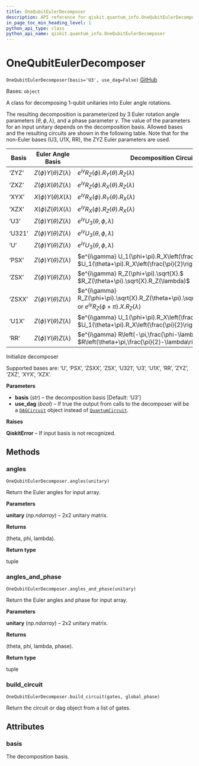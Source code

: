 ```yaml
---
title: OneQubitEulerDecomposer
description: API reference for qiskit.quantum_info.OneQubitEulerDecomposer
in_page_toc_min_heading_level: 1
python_api_type: class
python_api_name: qiskit.quantum_info.OneQubitEulerDecomposer
---
```


# OneQubitEulerDecomposer

<span id="qiskit.quantum_info.OneQubitEulerDecomposer" />

`OneQubitEulerDecomposer(basis='U3', use_dag=False)` [GitHub](https://github.com/qiskit/qiskit/tree/stable/0.24/qiskit/quantum_info/synthesis/one_qubit_decompose.py "view source code")

Bases: `object`

A class for decomposing 1-qubit unitaries into Euler angle rotations.

The resulting decomposition is parameterized by 3 Euler rotation angle parameters $(\theta, \phi, \lambda)$, and a phase parameter $\gamma$. The value of the parameters for an input unitary depends on the decomposition basis. Allowed bases and the resulting circuits are shown in the following table. Note that for the non-Euler bases (U3, U1X, RR), the ZYZ Euler parameters are used.

| Basis  | Euler Angle Basis              | Decomposition Circuit                                                                                                    |
| ------ | ------------------------------ | ------------------------------------------------------------------------------------------------------------------------ |
| ‘ZYZ’  | $Z(\phi) Y(\theta) Z(\lambda)$ | $e^{i\gamma} R_Z(\phi).R_Y(\theta).R_Z(\lambda)$                                                                         |
| ‘ZXZ’  | $Z(\phi) X(\theta) Z(\lambda)$ | $e^{i\gamma} R_Z(\phi).R_X(\theta).R_Z(\lambda)$                                                                         |
| ‘XYX’  | $X(\phi) Y(\theta) X(\lambda)$ | $e^{i\gamma} R_X(\phi).R_Y(\theta).R_X(\lambda)$                                                                         |
| ‘XZX’  | $X(\phi) Z(\theta) X(\lambda)$ | $e^{i\gamma} R_X(\phi).R_Z(\theta).R_X(\lambda)$                                                                         |
| ‘U3’   | $Z(\phi) Y(\theta) Z(\lambda)$ | $e^{i\gamma} U_3(\theta,\phi,\lambda)$                                                                                   |
| ‘U321’ | $Z(\phi) Y(\theta) Z(\lambda)$ | $e^{i\gamma} U_3(\theta,\phi,\lambda)$                                                                                   |
| ‘U’    | $Z(\phi) Y(\theta) Z(\lambda)$ | $e^{i\gamma} U_3(\theta,\phi,\lambda)$                                                                                   |
| ‘PSX’  | $Z(\phi) Y(\theta) Z(\lambda)$ | $e^{i\gamma} U_1(\phi+\pi).R_X\left(\frac{\pi}{2}\right).$ $U_1(\theta+\pi).R_X\left(\frac{\pi}{2}\right).U_1(\lambda)$  |
| ‘ZSX’  | $Z(\phi) Y(\theta) Z(\lambda)$ | $e^{i\gamma} R_Z(\phi+\pi).\sqrt{X}.$ $R_Z(\theta+\pi).\sqrt{X}.R_Z(\lambda)$                                            |
| ‘ZSXX’ | $Z(\phi) Y(\theta) Z(\lambda)$ | $e^{i\gamma} R_Z(\phi+\pi).\sqrt{X}.R_Z(\theta+\pi).\sqrt{X}.R_Z(\lambda)$ or $e^{i\gamma} R_Z(\phi+\pi).X.R_Z(\lambda)$ |
| ‘U1X’  | $Z(\phi) Y(\theta) Z(\lambda)$ | $e^{i\gamma} U_1(\phi+\pi).R_X\left(\frac{\pi}{2}\right).$ $U_1(\theta+\pi).R_X\left(\frac{\pi}{2}\right).U_1(\lambda)$  |
| ‘RR’   | $Z(\phi) Y(\theta) Z(\lambda)$ | $e^{i\gamma} R\left(-\pi,\frac{\phi-\lambda+\pi}{2}\right).$ $R\left(\theta+\pi,\frac{\pi}{2}-\lambda\right)$            |

Initialize decomposer

Supported bases are: ‘U’, ‘PSX’, ‘ZSXX’, ‘ZSX’, ‘U321’, ‘U3’, ‘U1X’, ‘RR’, ‘ZYZ’, ‘ZXZ’, ‘XYX’, ‘XZX’.

**Parameters**

*   **basis** (*str*) – the decomposition basis \[Default: ‘U3’]
*   **use\_dag** (*bool*) – If true the output from calls to the decomposer will be a [`DAGCircuit`](qiskit.dagcircuit.DAGCircuit "qiskit.dagcircuit.DAGCircuit") object instead of [`QuantumCircuit`](qiskit.circuit.QuantumCircuit "qiskit.circuit.QuantumCircuit").

**Raises**

**QiskitError** – If input basis is not recognized.

## Methods

<span id="qiskit-quantum-info-onequbiteulerdecomposer-angles" />

### angles

<span id="qiskit.quantum_info.OneQubitEulerDecomposer.angles" />

`OneQubitEulerDecomposer.angles(unitary)`

Return the Euler angles for input array.

**Parameters**

**unitary** (*np.ndarray*) – 2x2 unitary matrix.

**Returns**

(theta, phi, lambda).

**Return type**

tuple

<span id="qiskit-quantum-info-onequbiteulerdecomposer-angles-and-phase" />

### angles\_and\_phase

<span id="qiskit.quantum_info.OneQubitEulerDecomposer.angles_and_phase" />

`OneQubitEulerDecomposer.angles_and_phase(unitary)`

Return the Euler angles and phase for input array.

**Parameters**

**unitary** (*np.ndarray*) – 2x2 unitary matrix.

**Returns**

(theta, phi, lambda, phase).

**Return type**

tuple

<span id="qiskit-quantum-info-onequbiteulerdecomposer-build-circuit" />

### build\_circuit

<span id="qiskit.quantum_info.OneQubitEulerDecomposer.build_circuit" />

`OneQubitEulerDecomposer.build_circuit(gates, global_phase)`

Return the circuit or dag object from a list of gates.

## Attributes

<span id="qiskit.quantum_info.OneQubitEulerDecomposer.basis" />

### basis

The decomposition basis.

